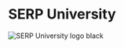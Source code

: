 # SERP University


![SERP University logo black](https://github.com/serpuniversity/.github/assets/45643901/e8167090-f561-4db4-a156-5269750d8f11)
